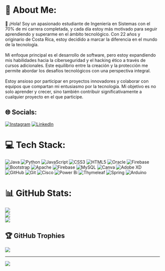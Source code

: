 # 💫 About Me:
👋 ¡Hola! Soy un apasionado estudiante de Ingeniería en Sistemas con el 70% de mi carrera completada, y cada día estoy más motivado para seguir aprendiendo y superarme en el ámbito tecnológico. Con 22 años y originario de Costa Rica, estoy decidido a marcar la diferencia en el mundo de la tecnología.<br><br>Mi enfoque principal es el desarrollo de software, pero estoy expandiendo mis habilidades hacia la ciberseguridad y el hacking ético a través de cursos adicionales. Este equilibrio entre la creación y la protección me permite abordar los desafíos tecnológicos con una perspectiva integral.<br><br>Estoy ansioso por participar en proyectos innovadores y colaborar con equipos que compartan mi entusiasmo por la tecnología. Mi objetivo es no solo aprender y crecer, sino también contribuir significativamente a cualquier proyecto en el que participe.


## 🌐 Socials:
[![Instagram](https://img.shields.io/badge/Instagram-%23E4405F.svg?logo=Instagram&logoColor=white)](https://instagram.com/_adrianrv_) [![LinkedIn](https://img.shields.io/badge/LinkedIn-%230077B5.svg?logo=linkedin&logoColor=white)](www.linkedin.com/in/adrian-rojas-vega-8a259b2a6) 

# 💻 Tech Stack:
![Java](https://img.shields.io/badge/java-%23ED8B00.svg?style=for-the-badge&logo=openjdk&logoColor=white) ![Python](https://img.shields.io/badge/python-3670A0?style=for-the-badge&logo=python&logoColor=ffdd54) ![JavaScript](https://img.shields.io/badge/javascript-%23323330.svg?style=for-the-badge&logo=javascript&logoColor=%23F7DF1E) ![CSS3](https://img.shields.io/badge/css3-%231572B6.svg?style=for-the-badge&logo=css3&logoColor=white) ![HTML5](https://img.shields.io/badge/html5-%23E34F26.svg?style=for-the-badge&logo=html5&logoColor=white) ![Oracle](https://img.shields.io/badge/Oracle-F80000?style=for-the-badge&logo=oracle&logoColor=white) ![Firebase](https://img.shields.io/badge/firebase-%23039BE5.svg?style=for-the-badge&logo=firebase) ![Bootstrap](https://img.shields.io/badge/bootstrap-%238511FA.svg?style=for-the-badge&logo=bootstrap&logoColor=white) ![Apache](https://img.shields.io/badge/apache-%23D42029.svg?style=for-the-badge&logo=apache&logoColor=white) ![Firebase](https://img.shields.io/badge/firebase-a08021?style=for-the-badge&logo=firebase&logoColor=ffcd34) ![MySQL](https://img.shields.io/badge/mysql-4479A1.svg?style=for-the-badge&logo=mysql&logoColor=white) ![Canva](https://img.shields.io/badge/Canva-%2300C4CC.svg?style=for-the-badge&logo=Canva&logoColor=white) ![Adobe XD](https://img.shields.io/badge/Adobe%20XD-470137?style=for-the-badge&logo=Adobe%20XD&logoColor=#FF61F6) ![GitHub](https://img.shields.io/badge/github-%23121011.svg?style=for-the-badge&logo=github&logoColor=white) ![Git](https://img.shields.io/badge/git-%23F05033.svg?style=for-the-badge&logo=git&logoColor=white) ![Cisco](https://img.shields.io/badge/cisco-%23049fd9.svg?style=for-the-badge&logo=cisco&logoColor=black) ![Power Bi](https://img.shields.io/badge/power_bi-F2C811?style=for-the-badge&logo=powerbi&logoColor=black) ![Thymeleaf](https://img.shields.io/badge/Thymeleaf-%23005C0F.svg?style=for-the-badge&logo=Thymeleaf&logoColor=white) ![Spring](https://img.shields.io/badge/spring-%236DB33F.svg?style=for-the-badge&logo=spring&logoColor=white) ![Arduino](https://img.shields.io/badge/-Arduino-00979D?style=for-the-badge&logo=Arduino&logoColor=white)
# 📊 GitHub Stats:
![](https://github-readme-stats.vercel.app/api?username=zu0gg&theme=dark&hide_border=false&include_all_commits=false&count_private=false)<br/>
![](https://github-readme-streak-stats.herokuapp.com/?user=zu0gg&theme=dark&hide_border=false)<br/>
![](https://github-readme-stats.vercel.app/api/top-langs/?username=zu0gg&theme=dark&hide_border=false&include_all_commits=false&count_private=false&layout=compact)

## 🏆 GitHub Trophies
![](https://github-profile-trophy.vercel.app/?username=zu0gg&theme=dark&no-frame=false&no-bg=true&margin-w=4)

---
[![](https://visitcount.itsvg.in/api?id=zu0gg&icon=0&color=0)](https://visitcount.itsvg.in)

<!-- Proudly created with GPRM ( https://gprm.itsvg.in ) -->
